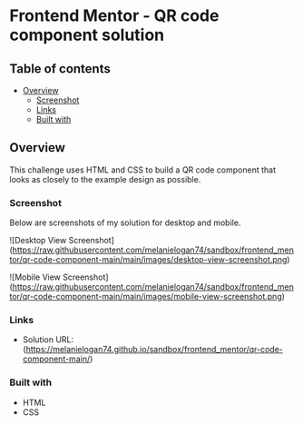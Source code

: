 # Frontend Mentor - QR code component solution

## Table of contents

- [Overview](#overview)
  - [Screenshot](#screenshot)
  - [Links](#links)
  - [Built with](#built-with)
 

## Overview
This challenge uses HTML and CSS to build a QR code component that looks as closely to the example design as possible. 

### Screenshot
Below are screenshots of my solution for desktop and mobile.

![Desktop View Screenshot] (https://raw.githubusercontent.com/melanielogan74/sandbox/frontend_mentor/qr-code-component-main/main/images/desktop-view-screenshot.png)

![Mobile View Screenshot] (https://raw.githubusercontent.com/melanielogan74/sandbox/frontend_mentor/qr-code-component-main/main/images/mobile-view-screenshot.png)


### Links
- Solution URL:(https://melanielogan74.github.io/sandbox/frontend_mentor/qr-code-component-main/)

### Built with
- HTML
- CSS